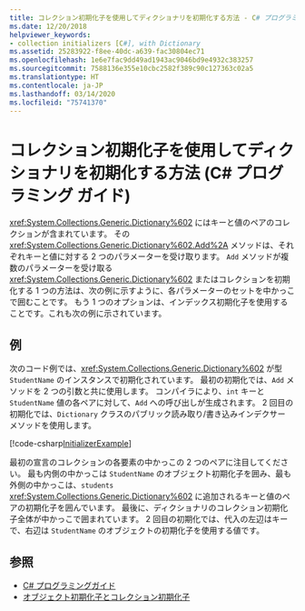 ```yaml
---
title: コレクション初期化子を使用してディクショナリを初期化する方法 - C# プログラミング ガイド
ms.date: 12/20/2018
helpviewer_keywords:
- collection initializers [C#], with Dictionary
ms.assetid: 25283922-f8ee-40dc-a639-fac30804ec71
ms.openlocfilehash: 1e6e7fac9dd49ad1943ac9046bd9e4932c383257
ms.sourcegitcommit: 7588136e355e10cbc2582f389c90c127363c02a5
ms.translationtype: HT
ms.contentlocale: ja-JP
ms.lasthandoff: 03/14/2020
ms.locfileid: "75741370"
---
```

# <a name="how-to-initialize-a-dictionary-with-a-collection-initializer-c-programming-guide"></a>コレクション初期化子を使用してディクショナリを初期化する方法 (C# プログラミング ガイド)

<xref:System.Collections.Generic.Dictionary%602> にはキーと値のペアのコレクションが含まれています。 その <xref:System.Collections.Generic.Dictionary%602.Add%2A> メソッドは、それぞれキーと値に対する 2 つのパラメーターを受け取ります。 `Add` メソッドが複数のパラメーターを受け取る <xref:System.Collections.Generic.Dictionary%602> またはコレクションを初期化する 1 つの方法は、次の例に示すように、各パラメーターのセットを中かっこで囲むことです。 もう 1 つのオプションは、インデックス初期化子を使用することです。これも次の例に示されています。

## <a name="example"></a>例

次のコード例では、<xref:System.Collections.Generic.Dictionary%602> が型 `StudentName` のインスタンスで初期化されています。  最初の初期化では、`Add` メソッドを 2 つの引数と共に使用します。 コンパイラにより、`int` キーと `StudentName` 値の各ペアに対して、`Add` への呼び出しが生成されます。 2 回目の初期化では、`Dictionary` クラスのパブリック読み取り/書き込みインデクサー メソッドを使用します。

[!code-csharp[InitializerExample](../../../../samples/snippets/csharp/programming-guide/classes-and-structs/object-collection-initializers/HowToDictionaryInitializer.cs#HowToDictionaryInitializer)]  

最初の宣言のコレクションの各要素の中かっこの 2 つのペアに注目してください。 最も内側の中かっこは `StudentName` のオブジェクト初期化子を囲み、最も外側の中かっこは、`students` <xref:System.Collections.Generic.Dictionary%602> に追加されるキーと値のペアの初期化子を囲んでいます。 最後に、ディクショナリのコレクション初期化子全体が中かっこで囲まれています。 2 回目の初期化では、代入の左辺はキーで、右辺は `StudentName` のオブジェクトの初期化子を使用する値です。

## <a name="see-also"></a>参照

- [C# プログラミングガイド](../index.md)
- [オブジェクト初期化子とコレクション初期化子](./object-and-collection-initializers.md)

